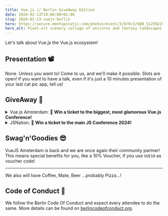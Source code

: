 ```yaml
---
title: Vue.js // Berlin GiveAway Edition
date: 2024-02-13T19:00:00+01:00
slug: 2024-02-13-vuejs-berlin
hero: https://secure.meetupstatic.com/photos/event/3/0/0/2/600_512592290.webp?w=384
hero_alt: Pixel-art scenery collage of unicorns and fantasy landscapes in reduces colors with a Vuejs Logo blended on top of it.
---
```

Let's talk about Vue.js the Vue.js ecosystem!

## Presentation 📽️

None. Unless you want to! Come to us, and we'll make it possible.
Slots are open! If you want to have a talk, even if it's just a 10 minutes presentation of your last cat pic app, tell us!

## GiveAway 🎫

<details>
  <summary>
    Vue.js Amsterdam:
    <span title="Ticket Raffle">🥠</span>
    <strong>Win a ticket to the biggest, most glamorous Vue.js Conference!</strong>
  </summary>
  <p>Attending the meetup secures you the chance to win a ticket to the Vue.js Amsterdam Conference. The conference happens on 28th and 29th of February in the Amsterdam Theater. It brings you Core Framework updates and latest insights on Vue and Vite. Have the chance to meet the Vue.js Core Team and its creator Evan You in person.</p>
</details>

<details>
  <summary>
    JSNation:
    <span title="Ticket Raffle">🥠</span>
    <strong>Win a ticket to the main JS Conference 2024!</strong>
  </summary>
  <p>Attending the meetup secures you the chance to win one of two tickets to the JSNation Conference. The conference happens on 13th of June (hybrid in Amsterdam) and 17th of June (remote). Over 50 speakers, sharing their know-hows, one thousand people attending in-person, tens of thousands joining remotely.</p>
</details>


## Swag'n'Goodies 😎

VueJS Amsterdam is back and we are once again their community partner! This means special benefits for you, like a 10% Voucher, if you use `VUE10` as voucher code!

---

We also will have Coffee, Mate, Beer …probably Pizza…!

## Code of Conduct 🫶

We follow the Berlin Code Of Conduct and expect every attendee to do the same. More details can be found on [berlincodeofconduct.org](http://berlincodeofconduct.org).



